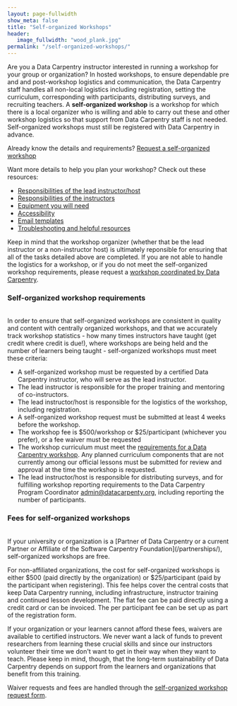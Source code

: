 ```yaml
---
layout: page-fullwidth
show_meta: false
title: "Self-organized Workshops"
header:
   image_fullwidth: "wood_plank.jpg"
permalink: "/self-organized-workshops/"
---
```


Are you a Data Carpentry instructor interested in running a workshop for your group or organization?  In hosted workshops, to ensure dependable pre and and post-workshop logistics and communication, the Data Carpentry staff handles all non-local logistics including registration, setting the curriculum, corresponding with participants, distributing surveys, and recruiting teachers. A **self-organized workshop** is a workshop for which there is a local organizer who is willing and able to carry out these and other workshop logistics so that support from Data Carpentry staff is not needed. Self-organized workshops must still be registered with Data Carpentry in advance.

Already know the details and requirements? [Request a self-organized workshop](https://amy.software-carpentry.org/workshops/dc/request/)  

Want more details to help you plan your workshop? Check out these resources:  

- [Responsibilities of the lead instructor/host](/self-org-lead/)  
- [Responsibilities of the instructors](/instructor-checklist/)  
- [Equipment you will need](/equipment-checklist/)  
- [Accessibility](/accessibility/)  
- [Email templates](/email-templates/)  
- [Troubleshooting and helpful resources](/troubleshooting/)  

Keep in mind that the workshop organizer (whether that be the lead instructor or a non-instructor host) is ultimately reponsible for ensuring that all of the tasks detailed above are completed. If you are not able to handle the logistics for a workshop, or if you do not meet the self-organized workshop requirements, please request a [workshop coordinated by Data Carpentry](/workshops-host/).

### Self-organized workshop requirements
<br>
In order to ensure that self-organized workshops are consistent in quality and content with centrally organized workshops, and that we accurately track workshop statistics - how many times instructors have taught (get credit where credit is due!), where workshops are being held and the number of learners being taught - self-organized workshops must meet these criteria:

- A self-organized workshop must be requested by a certified Data Carpentry instructor, who will serve as the lead instructor.
- The lead instructor is responsible for the proper training and mentoring of co-instructors.
- The lead instructor/host is responsible for the logistics of the workshop, including registration.
- A self-organized workshop request must be submitted at least 4 weeks before the workshop.
- The workshop fee is $500/workshop or $25/participant (whichever you prefer), or a fee waiver must be requested
- The workshop curriculum must meet the [requirements for a Data Carpentry workshop](/workshops/). Any planned curriculum components that are not currently among our official lessons must be submitted for review and approval at the time the workshop is requested.
- The lead instructor/host is responsible for distributing surveys, and for fulfilling workshop reporting requirements to the Data Carpentry Program Coordinator [admin@datacarpenty.org](mailto:admin@datacarpentry.org), including reporting the number of participants.

### Fees for self-organized workshops
<br>
If your university or organization is a [Partner of Data Carpentry or a current Partner or Affiliate of the Software Carpentry Foundation](/partnerships/), self-organized workshops are free.

For non-affiliated organizations, the cost for self-organized workshops is either $500 (paid directly by the organization) or $25/participant (paid by the participant when registering). This fee helps cover the central costs that keep Data Carpentry running, including infrastructure, instructor training and continued lesson development. The flat fee can be paid directly using a credit card or can be invoiced. The per participant fee can be set up as part of the registration form.

If your organization or your learners cannot afford these fees, waivers are available to certified instructors. We never want a lack of funds to prevent researchers from learning these crucial skills and since our instructors volunteer their time we don't want to get in their way when they want to teach. Please keep in mind, though, that the long-term sustainability of Data Carpentry depends on support from the learners and organizations that benefit from this training.
<!--
 If you would like to ask your university for support, we have material to help with [requesting and justifying funds](link).
 -->

Waiver requests and fees are handled through the [self-organized workshop request form](https://amy.software-carpentry.org/workshops/dc/request/).
